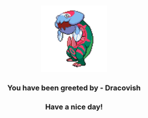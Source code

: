 <p align="center">
            <img src="https://raw.githubusercontent.com/PokeAPI/sprites/master/sprites/pokemon/882.png" width="150" height="150">
          </p>
          <h3 align="center">You have been greeted by - <b>Dracovish</b></h3>
          <h3 align="center">Have a nice day!</h3>
        